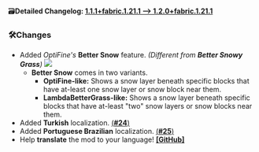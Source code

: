 🗃️**Detailed Changelog: [1.1.1+fabric.1.21.1 --> 1.2.0+fabric.1.21.1](https://github.com/UltimatChamp/BetterGrassify/compare/1.1.1+fabric.1.21.1...1.2.0+fabric.1.21.1)**

### 🛠️Changes

- Added _OptiFine's_ **Better Snow** feature. _(Different from **Better Snowy Grass**)_
  ![](https://optifine.readthedocs.io/_images/selection1.webp)
    - **Better Snow** comes in two variants.
        - **OptiFine-like:** Shows a snow layer beneath specific blocks that have at-least one snow layer or snow block near them.
        - **LambdaBetterGrass-like:** Shows a snow layer beneath specific blocks that have at-least "two" snow layers or snow blocks near them.
- Added **Turkish** localization. [(**#24**)](https://github.com/UltimatChamp/BetterGrassify/pull/24)
- Added **Portuguese Brazilian** localization. [(**#25**)](https://github.com/UltimatChamp/BetterGrassify/pull/25)
- Help **translate** the mod to your language! [**[GitHub]**](https://github.com/UltimatChamp/BetterGrassify)

